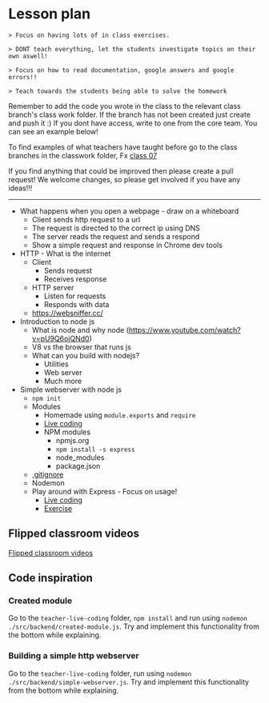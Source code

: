 # Lesson plan

```
> Focus on having lots of in class exercises.

> DONT teach everything, let the students investigate topics on their own aswell!

> Focus on how to read documentation, google answers and google errors!!

> Teach towards the students being able to solve the homework
```

Remember to add the code you wrote in the class to the relevant class branch's class work folder. If the branch has not been created just create and push it :) If you dont have access, write to one from the core team. You can see an example below!

To find examples of what teachers have taught before go to the class branches in the classwork folder, Fx [class 07](https://github.com/HackYourFuture-CPH/JavaScript/tree/class07/JavaScript1/Week1/classwork)

If you find anything that could be improved then please create a pull request! We welcome changes, so please get involved if you have any ideas!!!

---

- What happens when you open a webpage - draw on a whiteboard
  - Client sends http request to a url
  - The request is directed to the correct ip using DNS
  - The server reads the request and sends a respond
  - Show a simple request and response in Chrome dev tools
- HTTP - What is the internet
  - Client
    - Sends request
    - Receives response
  - HTTP server
    - Listen for requests
    - Responds with data
  - https://websniffer.cc/
- Introduction to node js
  - What is node and why node (https://www.youtube.com/watch?v=pU9Q6oiQNd0)
  - V8 vs the browser that runs js
  - What can you build with nodejs?
    - Utilities
    - Web server
    - Much more
- Simple webserver with node js
  - `npm init`
  - Modules
    - Homemade using `module.exports` and `require`
    - [Live coding](#created-module)
    - NPM modules
      - npmjs.org
      - `npm install -s express`
      - node_modules
      - package.json
  - [.gitignore](./teacher-live-coding/.gitignore)
  - Nodemon
  - Play around with Express - Focus on usage!
    - [Live coding](#building-a-simple-http-webserver)
    - [Exercise](#portfolio)

## Flipped classroom videos

[Flipped classroom videos](https://github.com/HackYourFuture-CPH/node.js/blob/main/week1/preparation.md#flipped-classroom-videos)

## Code inspiration

### Created module

Go to the `teacher-live-coding` folder, `npm install` and run using `nodemon ./src/backend/created-module.js`. Try and implement this functionality from the bottom while explaining.

### Building a simple http webserver

Go to the `teacher-live-coding` folder, run using `nodemon ./src/backend/simple-webserver.js`. Try and implement this functionality from the bottom while explaining.

